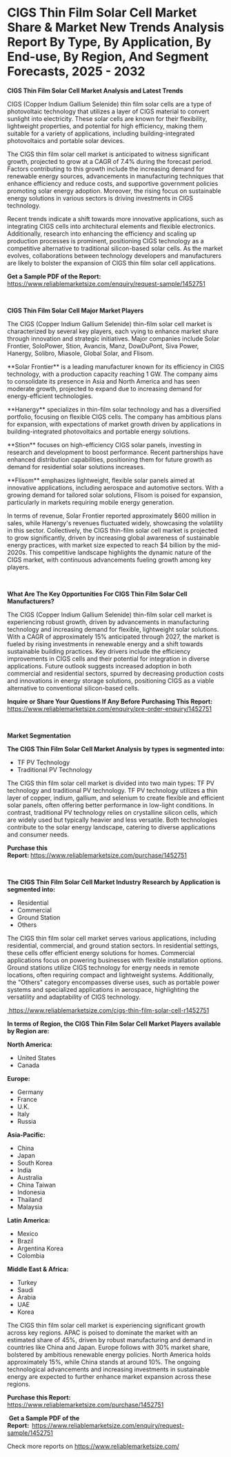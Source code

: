 <p><h1>CIGS Thin Film Solar Cell Market Share & Market New Trends Analysis Report By Type, By Application, By End-use, By Region, And Segment Forecasts, 2025 - 2032</h1></p><p><strong>CIGS Thin Film Solar Cell Market Analysis and Latest Trends</strong></p>
<p><p>CIGS (Copper Indium Gallium Selenide) thin film solar cells are a type of photovoltaic technology that utilizes a layer of CIGS material to convert sunlight into electricity. These solar cells are known for their flexibility, lightweight properties, and potential for high efficiency, making them suitable for a variety of applications, including building-integrated photovoltaics and portable solar devices.</p><p>The CIGS thin film solar cell market is anticipated to witness significant growth, projected to grow at a CAGR of 7.4% during the forecast period. Factors contributing to this growth include the increasing demand for renewable energy sources, advancements in manufacturing techniques that enhance efficiency and reduce costs, and supportive government policies promoting solar energy adoption. Moreover, the rising focus on sustainable energy solutions in various sectors is driving investments in CIGS technology.</p><p>Recent trends indicate a shift towards more innovative applications, such as integrating CIGS cells into architectural elements and flexible electronics. Additionally, research into enhancing the efficiency and scaling up production processes is prominent, positioning CIGS technology as a competitive alternative to traditional silicon-based solar cells. As the market evolves, collaborations between technology developers and manufacturers are likely to bolster the expansion of CIGS thin film solar cell applications.</p></p>
<p><strong>Get a Sample PDF of the Report:&nbsp;</strong> <a href="https://www.reliablemarketsize.com/enquiry/request-sample/1452751?utm_campaign=2276&utm_medium=2&utm_source=Github&utm_content=ia&utm_term=14022025&utm_id=cigs-thin-film-solar-cell">https://www.reliablemarketsize.com/enquiry/request-sample/1452751</a></p>
<p>&nbsp;</p>
<p><strong>CIGS Thin Film Solar Cell Major Market Players</strong></p>
<p><p>The CIGS (Copper Indium Gallium Selenide) thin-film solar cell market is characterized by several key players, each vying to enhance market share through innovation and strategic initiatives. Major companies include Solar Frontier, SoloPower, Stion, Avancis, Manz, DowDuPont, Siva Power, Hanergy, Solibro, Miasole, Global Solar, and Flisom.</p><p>**Solar Frontier** is a leading manufacturer known for its efficiency in CIGS technology, with a production capacity reaching 1 GW. The company aims to consolidate its presence in Asia and North America and has seen moderate growth, projected to expand due to increasing demand for energy-efficient technologies.</p><p>**Hanergy** specializes in thin-film solar technology and has a diversified portfolio, focusing on flexible CIGS cells. The company has ambitious plans for expansion, with expectations of market growth driven by applications in building-integrated photovoltaics and portable energy solutions.</p><p>**Stion** focuses on high-efficiency CIGS solar panels, investing in research and development to boost performance. Recent partnerships have enhanced distribution capabilities, positioning them for future growth as demand for residential solar solutions increases.</p><p>**Flisom** emphasizes lightweight, flexible solar panels aimed at innovative applications, including aerospace and automotive sectors. With a growing demand for tailored solar solutions, Flisom is poised for expansion, particularly in markets requiring mobile energy generation.</p><p>In terms of revenue, Solar Frontier reported approximately $600 million in sales, while Hanergy's revenues fluctuated widely, showcasing the volatility in this sector. Collectively, the CIGS thin-film solar cell market is projected to grow significantly, driven by increasing global awareness of sustainable energy practices, with market size expected to reach $4 billion by the mid-2020s. This competitive landscape highlights the dynamic nature of the CIGS market, with continuous advancements fueling growth among key players.</p></p>
<p>&nbsp;</p>
<p><strong>What Are The Key Opportunities For CIGS Thin Film Solar Cell Manufacturers?</strong></p>
<p><p>The CIGS (Copper Indium Gallium Selenide) thin-film solar cell market is experiencing robust growth, driven by advancements in manufacturing technology and increasing demand for flexible, lightweight solar solutions. With a CAGR of approximately 15% anticipated through 2027, the market is fueled by rising investments in renewable energy and a shift towards sustainable building practices. Key drivers include the efficiency improvements in CIGS cells and their potential for integration in diverse applications. Future outlook suggests increased adoption in both commercial and residential sectors, spurred by decreasing production costs and innovations in energy storage solutions, positioning CIGS as a viable alternative to conventional silicon-based cells.</p></p>
<p><strong>Inquire or Share Your Questions If Any Before Purchasing This Report:</strong> <a href="https://www.reliablemarketsize.com/enquiry/pre-order-enquiry/1452751?utm_campaign=2276&utm_medium=2&utm_source=Github&utm_content=ia&utm_term=14022025&utm_id=cigs-thin-film-solar-cell">https://www.reliablemarketsize.com/enquiry/pre-order-enquiry/1452751</a></p>
<p>&nbsp;</p>
<p><strong>Market Segmentation</strong></p>
<p><strong>The CIGS Thin Film Solar Cell Market Analysis by types is segmented into:</strong></p>
<p><ul><li>TF PV Technology</li><li>Traditional PV Technology</li></ul></p>
<p><p>The CIGS thin film solar cell market is divided into two main types: TF PV technology and traditional PV technology. TF PV technology utilizes a thin layer of copper, indium, gallium, and selenium to create flexible and efficient solar panels, often offering better performance in low-light conditions. In contrast, traditional PV technology relies on crystalline silicon cells, which are widely used but typically heavier and less versatile. Both technologies contribute to the solar energy landscape, catering to diverse applications and consumer needs.</p></p>
<p><strong>Purchase this Report:&nbsp;</strong><a href="https://www.reliablemarketsize.com/purchase/1452751?utm_campaign=2276&utm_medium=2&utm_source=Github&utm_content=ia&utm_term=14022025&utm_id=cigs-thin-film-solar-cell">https://www.reliablemarketsize.com/purchase/1452751</a></p>
<p>&nbsp;</p>
<p><strong>The CIGS Thin Film Solar Cell Market Industry Research by Application is segmented into:</strong></p>
<p><ul><li>Residential</li><li>Commercial</li><li>Ground Station</li><li>Others</li></ul></p>
<p><p>The CIGS thin film solar cell market serves various applications, including residential, commercial, and ground station sectors. In residential settings, these cells offer efficient energy solutions for homes. Commercial applications focus on powering businesses with flexible installation options. Ground stations utilize CIGS technology for energy needs in remote locations, often requiring compact and lightweight systems. Additionally, the "Others" category encompasses diverse uses, such as portable power systems and specialized applications in aerospace, highlighting the versatility and adaptability of CIGS technology.</p></p>
<p><a href="https://www.reliablemarketsize.com/cigs-thin-film-solar-cell-r1452751?utm_campaign=2276&utm_medium=2&utm_source=Github&utm_content=ia&utm_term=14022025&utm_id=cigs-thin-film-solar-cell">&nbsp;https://www.reliablemarketsize.com/cigs-thin-film-solar-cell-r1452751</a></p>
<p><strong>In terms of Region, the CIGS Thin Film Solar Cell Market Players available by Region are:</strong></p>
<p>
    <p> <strong> North America: </strong>
        <ul>
            <li>United States</li>
            <li>Canada</li>
        </ul>
        </p> 
    <p> <strong> Europe: </strong>
        <ul>
            <li>Germany</li>
            <li>France</li>
            <li>U.K.</li>
            <li>Italy</li>
            <li>Russia</li>
        </ul>
        </p> 
    <p> <strong> Asia-Pacific: </strong>
        <ul>
            <li>China</li>
            <li>Japan</li>
            <li>South Korea</li>
            <li>India</li>
            <li>Australia</li>
            <li>China Taiwan</li>
            <li>Indonesia</li>
            <li>Thailand</li>
            <li>Malaysia</li>
        </ul>
        </p> 
    <p> <strong> Latin America: </strong>
        <ul>
            <li>Mexico</li>
            <li>Brazil</li>
            <li>Argentina Korea</li>
            <li>Colombia</li>
        </ul>
        </p> 
    <p> <strong> Middle East & Africa: </strong>
        <ul>
            <li>Turkey</li>
            <li>Saudi</li>
            <li>Arabia</li>
            <li>UAE</li>
            <li>Korea</li>
        </ul>
    </p>
    </p>
<p><p>The CIGS thin film solar cell market is experiencing significant growth across key regions. APAC is poised to dominate the market with an estimated share of 45%, driven by robust manufacturing and demand in countries like China and Japan. Europe follows with 30% market share, bolstered by ambitious renewable energy policies. North America holds approximately 15%, while China stands at around 10%. The ongoing technological advancements and increasing investments in sustainable energy are expected to further enhance market expansion across these regions.</p></p>
<p><strong>Purchase this Report: </strong><a href="https://www.reliablemarketsize.com/purchase/1452751?utm_campaign=2276&utm_medium=2&utm_source=Github&utm_content=ia&utm_term=14022025&utm_id=cigs-thin-film-solar-cell">https://www.reliablemarketsize.com/purchase/1452751</a></p>
<p>&nbsp;<strong>Get a Sample PDF of the Report:&nbsp;&nbsp;</strong><a href="https://www.reliablemarketsize.com/enquiry/request-sample/1452751?utm_campaign=2276&utm_medium=2&utm_source=Github&utm_content=ia&utm_term=14022025&utm_id=cigs-thin-film-solar-cell">https://www.reliablemarketsize.com/enquiry/request-sample/1452751</a></p>
<p><strong></strong></p>
<p>Check more reports on <a href="https://www.reliablemarketsize.com/?utm_campaign=2276&utm_medium=2&utm_source=Github&utm_content=ia&utm_term=14022025&utm_id=cigs-thin-film-solar-cell">https://www.reliablemarketsize.com/</a></p>